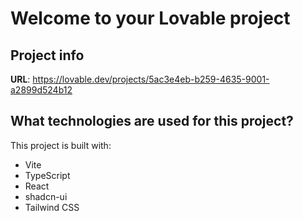 # Welcome to your Lovable project

## Project info

**URL**: https://lovable.dev/projects/5ac3e4eb-b259-4635-9001-a2899d524b12

## What technologies are used for this project?

This project is built with:

- Vite
- TypeScript
- React
- shadcn-ui
- Tailwind CSS
